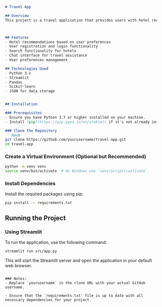 
```markdown
# Travel App

## Overview
This project is a travel application that provides users with hotel recommendations and travel information for the Swat Valley region. It utilizes Streamlit for the frontend and various machine learning techniques for recommendations.



## Features
- Hotel recommendations based on user preferences
- User registration and login functionality
- Search functionality for hotels
- Chat interface for travel assistance
- User preferences management

## Technologies Used
- Python 3.x
- Streamlit
- Pandas
- Scikit-learn
- JSON for data storage


## Installation

### Prerequisites
- Ensure you have Python 3.7 or higher installed on your machine.
- Install [pip](https://pip.pypa.io/en/stable/) if it's not already installed.

### Clone the Repository
```bash
git clone https://github.com/yourusername/travel-app.git
cd travel-app
```

### Create a Virtual Environment (Optional but Recommended)
```bash
python -m venv venv
source venv/bin/activate  # On Windows use `venv\Scripts\activate`
```

### Install Dependencies
Install the required packages using pip:
```bash
pip install -r requirements.txt
```

## Running the Project

### Using Streamlit
To run the application, use the following command:
```bash
streamlit run src/app.py
```
This will start the Streamlit server and open the application in your default web browser.



```

### Notes:
- Replace `yourusername` in the clone URL with your actual GitHub username.

- Ensure that the `requirements.txt` file is up to date with all necessary dependencies for your project.
